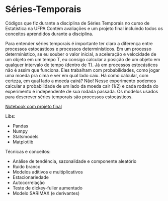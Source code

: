 # Séries-Temporais
Códigos que fiz durante a disciplina de Séries Temporais no curso de Estatística na UFPA 
Contém avaliações e um projeto final incluindo todos os conceitos aprendidos durante a disciplina.

Para entender séries temporais é importante ter claro a diferença entre processos estocásticos e processos determinísticos. Em um processo determinístico, se eu souber o valor inicial, a aceleração e velocidade de um objeto em um tempo T, eu consigo calcular a posição de um objeto em qualquer intervalo de tempo (dentro de T). Já em processos estocásticos não é assim que funciona. Eles trabalham com probabilidades, como jogar uma moeda pra cima e ver em qual lado caiu. Há como calcular, com certeza, em qual lado a moeda cairá? Não! Nesse experimento podemos calcular a probabilidade de um lado da moeda cair (1/2) e cada rodada do experimento é independente de sua rodada passada. Os modelos usados para descrever séries temporais são processos estocásticos. 

<a href= "https://github.com/JulioHenri/S-ries-Temporais/blob/master/ultima_av/ult_av.ipynb"> Notebook com projeto final </a>

Libs:
- Pandas
- Numpy
- Statsmodels
- Matplotlib

Técnicas e conceitos:
- Análise de tendência, sazonalidade e componente aleatório
- Ruído branco
- Modelos aditivos e multiplicativos
- Estacionariedade
- Autocorrelação
- Teste de dickey-fuller aumentado
- Modelo SARIMAX (e derivantes)
